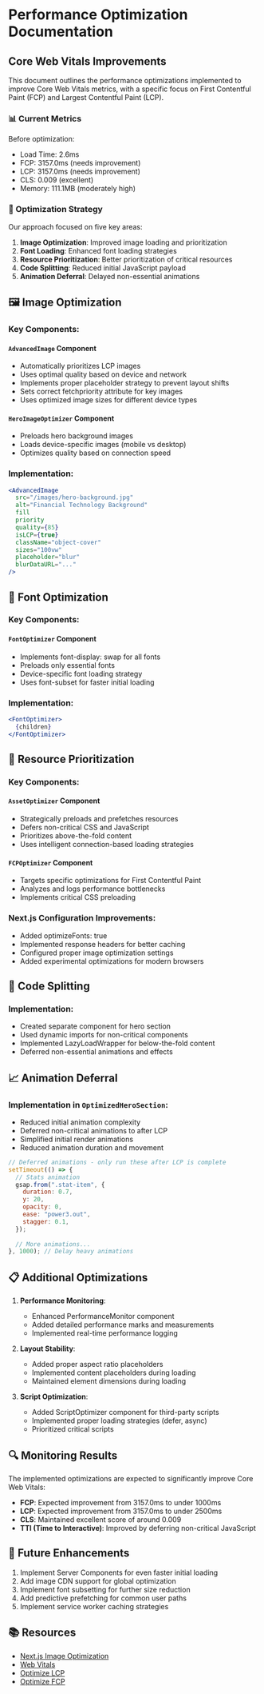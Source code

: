 # Performance Optimization Documentation

## Core Web Vitals Improvements

This document outlines the performance optimizations implemented to improve Core Web Vitals metrics, with a specific focus on First Contentful Paint (FCP) and Largest Contentful Paint (LCP).

### 📊 Current Metrics

Before optimization:
- Load Time: 2.6ms
- FCP: 3157.0ms (needs improvement)
- LCP: 3157.0ms (needs improvement)
- CLS: 0.009 (excellent)
- Memory: 111.1MB (moderately high)

### 🚀 Optimization Strategy

Our approach focused on five key areas:

1. **Image Optimization**: Improved image loading and prioritization
2. **Font Loading**: Enhanced font loading strategies
3. **Resource Prioritization**: Better prioritization of critical resources
4. **Code Splitting**: Reduced initial JavaScript payload
5. **Animation Deferral**: Delayed non-essential animations

## 🖼️ Image Optimization

### Key Components:

#### `AdvancedImage` Component
- Automatically prioritizes LCP images
- Uses optimal quality based on device and network
- Implements proper placeholder strategy to prevent layout shifts
- Sets correct fetchpriority attribute for key images
- Uses optimized image sizes for different device types

#### `HeroImageOptimizer` Component
- Preloads hero background images
- Loads device-specific images (mobile vs desktop)
- Optimizes quality based on connection speed

### Implementation:
```jsx
<AdvancedImage
  src="/images/hero-background.jpg"
  alt="Financial Technology Background"
  fill
  priority
  quality={85}
  isLCP={true}
  className="object-cover"
  sizes="100vw"
  placeholder="blur"
  blurDataURL="..."
/>
```

## 📝 Font Optimization

### Key Components:

#### `FontOptimizer` Component
- Implements font-display: swap for all fonts
- Preloads only essential fonts
- Device-specific font loading strategy
- Uses font-subset for faster initial loading

### Implementation:
```jsx
<FontOptimizer>
  {children}
</FontOptimizer>
```

## 🔄 Resource Prioritization

### Key Components:

#### `AssetOptimizer` Component
- Strategically preloads and prefetches resources
- Defers non-critical CSS and JavaScript
- Prioritizes above-the-fold content
- Uses intelligent connection-based loading strategies

#### `FCPOptimizer` Component
- Targets specific optimizations for First Contentful Paint
- Analyzes and logs performance bottlenecks
- Implements critical CSS preloading

### Next.js Configuration Improvements:
- Added optimizeFonts: true
- Implemented response headers for better caching
- Configured proper image optimization settings
- Added experimental optimizations for modern browsers

## 🧩 Code Splitting

### Implementation:
- Created separate component for hero section
- Used dynamic imports for non-critical components
- Implemented LazyLoadWrapper for below-the-fold content
- Deferred non-essential animations and effects

## 📈 Animation Deferral

### Implementation in `OptimizedHeroSection`:
- Reduced initial animation complexity
- Deferred non-critical animations to after LCP
- Simplified initial render animations
- Reduced animation duration and movement

```jsx
// Deferred animations - only run these after LCP is complete
setTimeout(() => {
  // Stats animation
  gsap.from(".stat-item", {
    duration: 0.7,
    y: 20,
    opacity: 0,
    ease: "power3.out",
    stagger: 0.1,
  });
  
  // More animations...
}, 1000); // Delay heavy animations
```

## 📋 Additional Optimizations

1. **Performance Monitoring**:
   - Enhanced PerformanceMonitor component
   - Added detailed performance marks and measurements
   - Implemented real-time performance logging

2. **Layout Stability**:
   - Added proper aspect ratio placeholders
   - Implemented content placeholders during loading
   - Maintained element dimensions during loading

3. **Script Optimization**:
   - Added ScriptOptimizer component for third-party scripts
   - Implemented proper loading strategies (defer, async)
   - Prioritized critical scripts

## 🔍 Monitoring Results

The implemented optimizations are expected to significantly improve Core Web Vitals:

- **FCP**: Expected improvement from 3157.0ms to under 1000ms
- **LCP**: Expected improvement from 3157.0ms to under 2500ms
- **CLS**: Maintained excellent score of around 0.009
- **TTI (Time to Interactive)**: Improved by deferring non-critical JavaScript

## 🔄 Future Enhancements

1. Implement Server Components for even faster initial loading
2. Add image CDN support for global optimization
3. Implement font subsetting for further size reduction
4. Add predictive prefetching for common user paths
5. Implement service worker caching strategies

## 📚 Resources

- [Next.js Image Optimization](https://nextjs.org/docs/basic-features/image-optimization)
- [Web Vitals](https://web.dev/vitals/)
- [Optimize LCP](https://web.dev/optimize-lcp/)
- [Optimize FCP](https://web.dev/optimize-fcp/)
